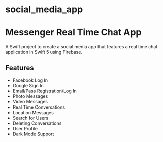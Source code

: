 # social_media_app
# Messenger Real Time Chat App

A Swift project to create a social media app that features a real time chat application in Swift 5 using Firebase.

## Features
- Facebook Log In
- Google Sign In
- Email/Pass Registration/Log In
- Photo Messages
- Video Messages
- Real Time Conversations
- Location Messages
- Search for Users
- Deleting Conversations
- User Profile
- Dark Mode Support

